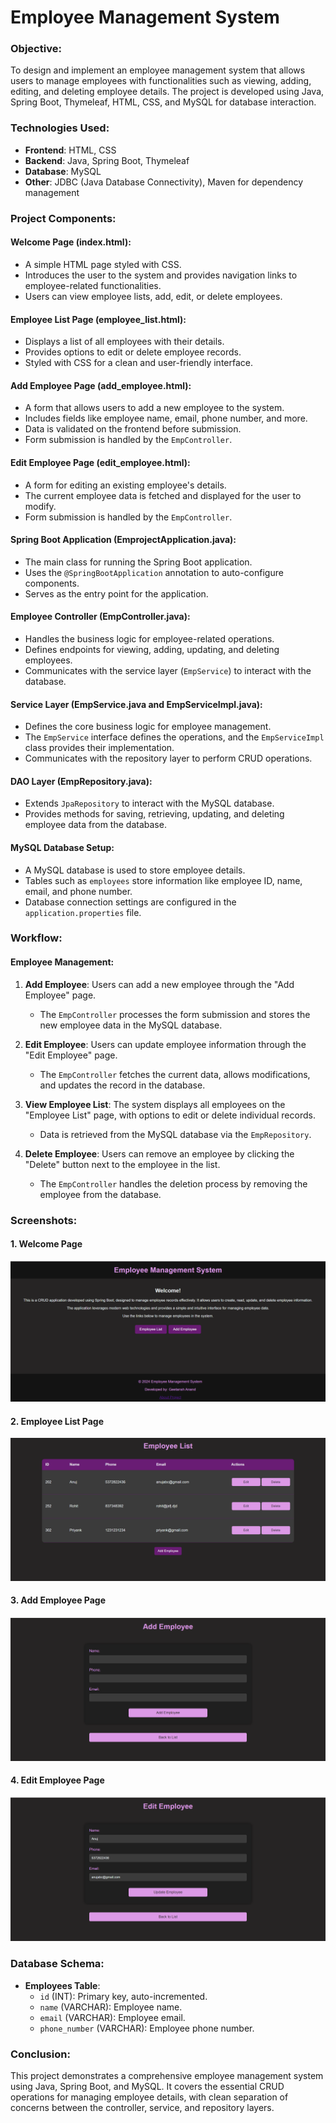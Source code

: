 # Employee Management System

### Objective:
To design and implement an employee management system that allows users to manage employees with functionalities such as viewing, adding, editing, and deleting employee details. The project is developed using Java, Spring Boot, Thymeleaf, HTML, CSS, and MySQL for database interaction.

### Technologies Used:
- **Frontend**: HTML, CSS
- **Backend**: Java, Spring Boot, Thymeleaf
- **Database**: MySQL
- **Other**: JDBC (Java Database Connectivity), Maven for dependency management

### Project Components:

#### Welcome Page (index.html):
- A simple HTML page styled with CSS.
- Introduces the user to the system and provides navigation links to employee-related functionalities.
- Users can view employee lists, add, edit, or delete employees.

#### Employee List Page (employee_list.html):
- Displays a list of all employees with their details.
- Provides options to edit or delete employee records.
- Styled with CSS for a clean and user-friendly interface.

#### Add Employee Page (add_employee.html):
- A form that allows users to add a new employee to the system.
- Includes fields like employee name, email, phone number, and more.
- Data is validated on the frontend before submission.
- Form submission is handled by the `EmpController`.

#### Edit Employee Page (edit_employee.html):
- A form for editing an existing employee's details.
- The current employee data is fetched and displayed for the user to modify.
- Form submission is handled by the `EmpController`.

#### Spring Boot Application (EmprojectApplication.java):
- The main class for running the Spring Boot application.
- Uses the `@SpringBootApplication` annotation to auto-configure components.
- Serves as the entry point for the application.

#### Employee Controller (EmpController.java):
- Handles the business logic for employee-related operations.
- Defines endpoints for viewing, adding, updating, and deleting employees.
- Communicates with the service layer (`EmpService`) to interact with the database.

#### Service Layer (EmpService.java and EmpServiceImpl.java):
- Defines the core business logic for employee management.
- The `EmpService` interface defines the operations, and the `EmpServiceImpl` class provides their implementation.
- Communicates with the repository layer to perform CRUD operations.

#### DAO Layer (EmpRepository.java):
- Extends `JpaRepository` to interact with the MySQL database.
- Provides methods for saving, retrieving, updating, and deleting employee data from the database.

#### MySQL Database Setup:
- A MySQL database is used to store employee details.
- Tables such as `employees` store information like employee ID, name, email, and phone number.
- Database connection settings are configured in the `application.properties` file.

### Workflow:

#### Employee Management:
1. **Add Employee**: Users can add a new employee through the "Add Employee" page.
   - The `EmpController` processes the form submission and stores the new employee data in the MySQL database.
   
2. **Edit Employee**: Users can update employee information through the "Edit Employee" page.
   - The `EmpController` fetches the current data, allows modifications, and updates the record in the database.
   
3. **View Employee List**: The system displays all employees on the "Employee List" page, with options to edit or delete individual records.
   - Data is retrieved from the MySQL database via the `EmpRepository`.

4. **Delete Employee**: Users can remove an employee by clicking the "Delete" button next to the employee in the list.
   - The `EmpController` handles the deletion process by removing the employee from the database.

### Screenshots:

#### 1. Welcome Page
![Welcome Page](Screenshots/welcome_page.png)

#### 2. Employee List Page
![Employee List](Screenshots/employee_list.png)

#### 3. Add Employee Page
![Add Employee](Screenshots/add_employee.png)

#### 4. Edit Employee Page
![Edit Employee](Screenshots/edit_employee.png)

### Database Schema:

- **Employees Table**:
  - `id` (INT): Primary key, auto-incremented.
  - `name` (VARCHAR): Employee name.
  - `email` (VARCHAR): Employee email.
  - `phone_number` (VARCHAR): Employee phone number.
  
### Conclusion:
This project demonstrates a comprehensive employee management system using Java, Spring Boot, and MySQL. It covers the essential CRUD operations for managing employee details, with clean separation of concerns between the controller, service, and repository layers.
